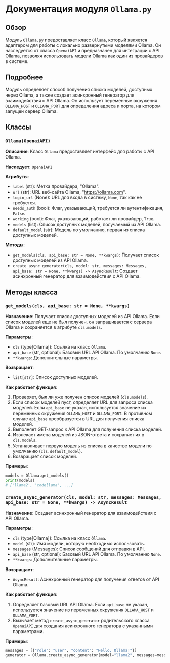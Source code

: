# Документация модуля `Ollama.py`

## Обзор

Модуль `Ollama.py` предоставляет класс `Ollama`, который является адаптером для работы с локально развернутыми моделями Ollama. Он наследуется от класса `OpenaiAPI` и предназначен для интеграции с API Ollama, позволяя использовать модели Ollama как один из провайдеров в системе.

## Подробнее

Модуль определяет способ получения списка моделей, доступных через Ollama, а также создает асинхронный генератор для взаимодействия с API Ollama. Он использует переменные окружения `OLLAMA_HOST` и `OLLAMA_PORT` для определения адреса и порта, на котором запущен сервер Ollama.

## Классы

### `Ollama(OpenaiAPI)`

**Описание**: Класс `Ollama` предоставляет интерфейс для работы с API Ollama.

**Наследует**: `OpenaiAPI`

**Атрибуты**:
- `label` (str): Метка провайдера, "Ollama".
- `url` (str): URL веб-сайта Ollama, "https://ollama.com".
- `login_url` (None): URL для входа в систему, `None`, так как не требуется.
- `needs_auth` (bool): Флаг, указывающий, требуется ли аутентификация, `False`.
- `working` (bool): Флаг, указывающий, работает ли провайдер, `True`.
- `models` (list): Список доступных моделей, получаемый из API Ollama.
- `default_model` (str): Модель по умолчанию, первая из списка доступных моделей.

**Методы**:
- `get_models(cls, api_base: str = None, **kwargs)`: Получает список доступных моделей из API Ollama.
- `create_async_generator(cls, model: str, messages: Messages, api_base: str = None, **kwargs) -> AsyncResult`: Создает асинхронный генератор для взаимодействия с API Ollama.

## Методы класса

### `get_models(cls, api_base: str = None, **kwargs)`

**Назначение**: Получает список доступных моделей из API Ollama. Если список моделей еще не был получен, он запрашивается с сервера Ollama и сохраняется в атрибуте `cls.models`.

**Параметры**:
- `cls` (type[Ollama]): Ссылка на класс `Ollama`.
- `api_base` (str, optional): Базовый URL API Ollama. По умолчанию `None`.
- `**kwargs`: Дополнительные параметры.

**Возвращает**:
- `list[str]`: Список доступных моделей.

**Как работает функция**:
1. Проверяет, был ли уже получен список моделей (`cls.models`).
2. Если список моделей пуст, определяет URL для запроса списка моделей. Если `api_base` не указан, используется значение из переменных окружения `OLLAMA_HOST` и `OLLAMA_PORT`. В противном случае `api_base` преобразуется в URL для получения списка моделей.
3. Выполняет GET-запрос к API Ollama для получения списка моделей.
4. Извлекает имена моделей из JSON-ответа и сохраняет их в `cls.models`.
5. Устанавливает первую модель из списка в качестве модели по умолчанию (`cls.default_model`).
6. Возвращает список моделей.

**Примеры**:

```python
models = Ollama.get_models()
print(models)
# ['llama2', 'codellama', ...]
```

### `create_async_generator(cls, model: str, messages: Messages, api_base: str = None, **kwargs) -> AsyncResult`

**Назначение**: Создает асинхронный генератор для взаимодействия с API Ollama.

**Параметры**:
- `cls` (type[Ollama]): Ссылка на класс `Ollama`.
- `model` (str): Имя модели, которую необходимо использовать.
- `messages` (Messages): Список сообщений для отправки в API.
- `api_base` (str, optional): Базовый URL API Ollama. По умолчанию `None`.
- `**kwargs`: Дополнительные параметры.

**Возвращает**:
- `AsyncResult`: Асинхронный генератор для получения ответов от API Ollama.

**Как работает функция**:
1. Определяет базовый URL API Ollama. Если `api_base` не указан, используется значение из переменных окружения `OLLAMA_HOST` и `OLLAMA_PORT`.
2. Вызывает метод `create_async_generator` родительского класса `OpenaiAPI` для создания асинхронного генератора с указанными параметрами.

**Примеры**:

```python
messages = [{"role": "user", "content": "Hello, Ollama!"}]
generator = Ollama.create_async_generator(model="llama2", messages=messages)